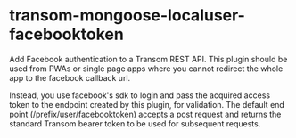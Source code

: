 # transom-mongoose-localuser-facebooktoken
Add Facebook authentication to a Transom REST API.
This plugin should be used from PWAs or single page apps where you
cannot redirect the whole app to the facebook callback url.

Instead, you use facebook's sdk to login and pass the 
acquired access token to the endpoint created by this plugin, for validation.
The default end point (/prefix/user/facebooktoken) accepts a post request
and returns the standard Transom bearer token to be used for subsequent requests.


